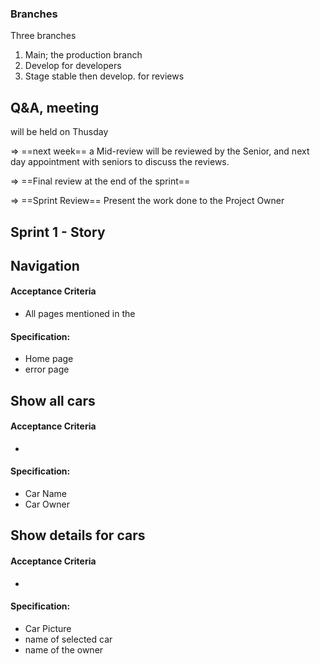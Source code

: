 
### Branches

Three branches
1. Main;
	the production branch
2. Develop
	for developers
3. Stage 
	stable then develop. for reviews 

## Q&A, meeting
will be held on Thusday

=> ==next week== a Mid-review will be reviewed by the Senior, and next day appointment with seniors to discuss the reviews.

=> ==Final review at the end of the sprint== 

=> ==Sprint Review== Present the work done to the Project Owner

## Sprint 1 - Story

## Navigation

#### Acceptance Criteria
- All pages mentioned in the 
#### Specification:
- Home page
- error page

## Show all cars

#### Acceptance Criteria
- 
#### Specification:
- Car Name
- Car Owner

## Show details for cars

#### Acceptance Criteria
- 
#### Specification:
- Car Picture
- name of selected car
- name of the owner